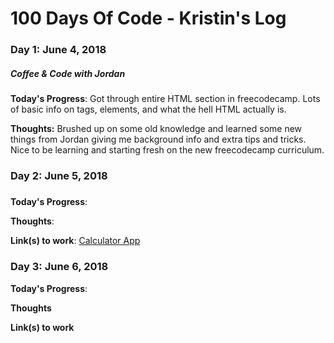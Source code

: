 # 100 Days Of Code - Kristin's Log

### Day 1: June 4, 2018 
##### Coffee & Code with Jordan

**Today's Progress**: Got through entire HTML section in freecodecamp. Lots of basic info on tags, elements, and what the hell HTML actually is.

**Thoughts:** Brushed up on some old knowledge and learned some new things from Jordan giving me background info and extra tips and tricks. Nice to be learning and starting fresh on the new freecodecamp curriculum. 


### Day 2: June 5, 2018
##### 

**Today's Progress**: 

**Thoughts**:

**Link(s) to work**: [Calculator App](http://www.example.com)


### Day 3: June 6, 2018

**Today's Progress**: 

**Thoughts** 

**Link(s) to work**
